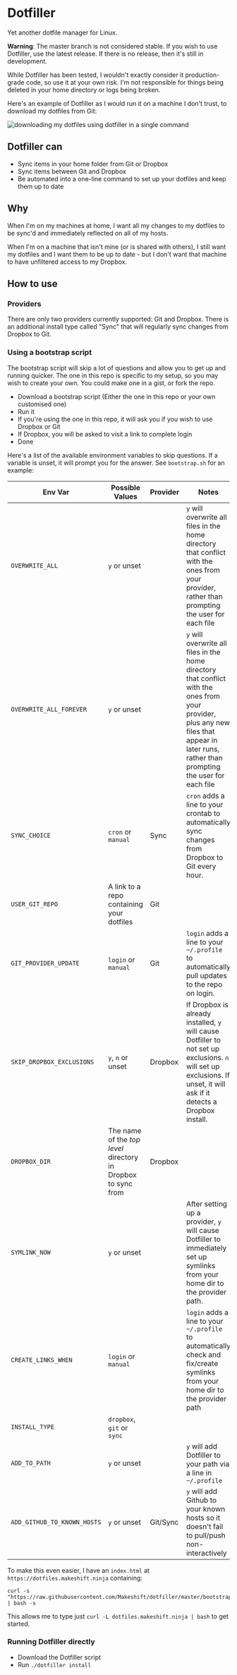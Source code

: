 # Dotfiller
Yet another dotfile manager for Linux.

**Warning**: The master branch is not considered stable. If you wish to use Dotfiller, use the latest release. If there is no release, then it's still in development.

While Dotfiller has been tested, I wouldn't exactly consider it production-grade code, so use it at your own risk. I'm not responsible for things being deleted in your home directory or logs being broken.

Here's an example of Dotfiller as I would run it on a machine I don't trust, to download my dotfiles from Git:

![downloading my dotfiles using dotfiller in a single command](https://i.imgur.com/dUQotdM.gif "downloading my dotfiles using dotfiller in a single command")

## Dotfiller can

* Sync items in your home folder from Git or Dropbox
* Sync items between Git and Dropbox
* Be automated into a one-line command to set up your dotfiles and keep them up to date

## Why

When I'm on my machines at home, I want all my changes to my dotfiles to be sync'd and immediately reflected on all of my hosts.

When I'm on a machine that isn't mine (or is shared with others), I still want my dotfiles and I want them to be up to date - but I don't want that machine to have unfiltered access to my Dropbox.

## How to use

### Providers

There are only two providers currently supported: Git and Dropbox.
There is an additional install type called "Sync" that will regularly sync changes from Dropbox to Git.

### Using a bootstrap script

The bootstrap script will skip a lot of questions and allow you to get up and running quicker. The one in this repo is specific to my setup, so you may wish to create your own. You could make one in a gist, or fork the repo.

* Download a bootstrap script (Either the one in this repo or your own customised one)
* Run it
* If you're using the one in this repo, it will ask you if you wish to use Dropbox or Git
* If Dropbox, you will be asked to visit a link to complete login
* Done

Here's a list of the available environment variables to skip questions. If a variable is unset, it will prompt you for the answer. See `bootstrap.sh` for an example:

| Env Var                   | Possible Values                                               | Provider | Notes                                                                                                                                                                                         |
|---------------------------|---------------------------------------------------------------|----------|-----------------------------------------------------------------------------------------------------------------------------------------------------------------------------------------------|
| `OVERWRITE_ALL`           | `y` or unset                                                  |          | `y` will overwrite all files in the home directory that conflict with the ones from your provider, rather than prompting the user for each file                                               |
| `OVERWRITE_ALL_FOREVER`   | `y` or unset                                                  |          | `y` will overwrite all files in the home directory that conflict with the ones from your provider, plus any new files that appear in later runs, rather than prompting the user for each file |
| `SYNC_CHOICE`             | `cron` or `manual`                                            | Sync     | `cron` adds a line to your crontab to automatically sync changes from Dropbox to Git every hour.                                                                                              |
| `USER_GIT_REPO`           | A link to a repo containing your dotfiles                     | Git      |                                                                                                                                                                                               |
| `GIT_PROVIDER_UPDATE`     | `login` or `manual`                                           | Git      | `login` adds a line to your `~/.profile` to automatically pull updates to the repo on login.                                                                                                  |
| `SKIP_DROPBOX_EXCLUSIONS` | `y`, `n` or unset                                             | Dropbox  | If Dropbox is already installed, `y` will cause Dotfiller to not set up exclusions. `n` will set up exclusions. If unset, it will ask if it detects a Dropbox install.                        |
| `DROPBOX_DIR`             | The name of the _top level_ directory in Dropbox to sync from | Dropbox  |                                                                                                                                                                                               |
| `SYMLINK_NOW`             | `y` or unset                                                  |          | After setting up a provider, `y` will cause Dotfiller to immediately set up symlinks from your home dir to the provider path.                                                                 |
| `CREATE_LINKS_WHEN`       | `login` or `manual`                                           |          | `login` adds a line to your `~/.profile` to automatically check and fix/create symlinks from your home dir to the provider path                                                               |
| `INSTALL_TYPE`            | `dropbox`, `git` or `sync`                                    |          |                                                                                                                                                                                               |
| `ADD_TO_PATH`             | `y` or unset                                                  |          | `y` will add Dotfiller to your path via a line in `~/.profile`                                                                                                                                |
| `ADD_GITHUB_TO_KNOWN_HOSTS`| `y` or unset                                                 | Git/Sync | `y` will add Github to your known hosts so it doesn't fail to pull/push non-interactively                                                                                                     |

To make this even easier, I have an `index.html` at `https://dotfiles.makeshift.ninja` containing:

```
curl -s "https://raw.githubusercontent.com/Makeshift/dotfiller/master/bootstrap.sh" | bash -s
```

This allows me to type just `curl -L dotfiles.makeshift.ninja | bash` to get started.

### Running Dotfiller directly

* Download the Dotfiller script
* Run `./dotfiller install`